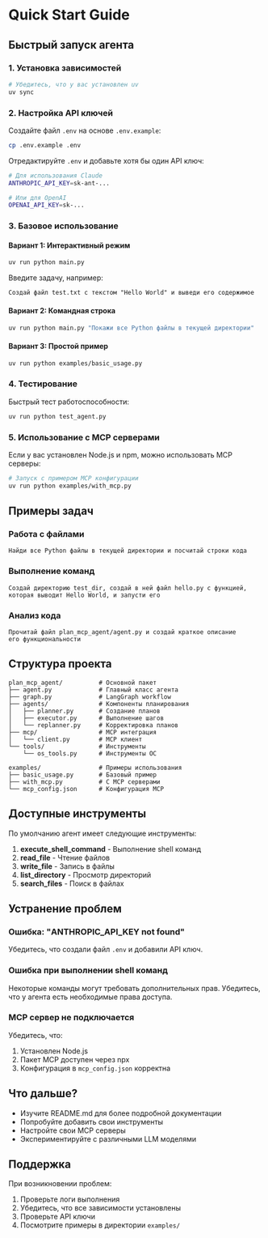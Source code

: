 # Quick Start Guide

## Быстрый запуск агента

### 1. Установка зависимостей

```bash
# Убедитесь, что у вас установлен uv
uv sync
```

### 2. Настройка API ключей

Создайте файл `.env` на основе `.env.example`:

```bash
cp .env.example .env
```

Отредактируйте `.env` и добавьте хотя бы один API ключ:

```bash
# Для использования Claude
ANTHROPIC_API_KEY=sk-ant-...

# Или для OpenAI
OPENAI_API_KEY=sk-...
```

### 3. Базовое использование

#### Вариант 1: Интерактивный режим

```bash
uv run python main.py
```

Введите задачу, например:
```
Создай файл test.txt с текстом "Hello World" и выведи его содержимое
```

#### Вариант 2: Командная строка

```bash
uv run python main.py "Покажи все Python файлы в текущей директории"
```

#### Вариант 3: Простой пример

```bash
uv run python examples/basic_usage.py
```

### 4. Тестирование

Быстрый тест работоспособности:

```bash
uv run python test_agent.py
```

### 5. Использование с MCP серверами

Если у вас установлен Node.js и npm, можно использовать MCP серверы:

```bash
# Запуск с примером MCP конфигурации
uv run python examples/with_mcp.py
```

## Примеры задач

### Работа с файлами
```
Найди все Python файлы в текущей директории и посчитай строки кода
```

### Выполнение команд
```
Создай директорию test_dir, создай в ней файл hello.py с функцией,
которая выводит Hello World, и запусти его
```

### Анализ кода
```
Прочитай файл plan_mcp_agent/agent.py и создай краткое описание
его функциональности
```

## Структура проекта

```
plan_mcp_agent/          # Основной пакет
├── agent.py             # Главный класс агента
├── graph.py             # LangGraph workflow
├── agents/              # Компоненты планирования
│   ├── planner.py       # Создание планов
│   ├── executor.py      # Выполнение шагов
│   └── replanner.py     # Корректировка планов
├── mcp/                 # MCP интеграция
│   └── client.py        # MCP клиент
└── tools/               # Инструменты
    └── os_tools.py      # Инструменты ОС

examples/                # Примеры использования
├── basic_usage.py       # Базовый пример
├── with_mcp.py          # С MCP серверами
└── mcp_config.json      # Конфигурация MCP
```

## Доступные инструменты

По умолчанию агент имеет следующие инструменты:

1. **execute_shell_command** - Выполнение shell команд
2. **read_file** - Чтение файлов
3. **write_file** - Запись в файлы
4. **list_directory** - Просмотр директорий
5. **search_files** - Поиск в файлах

## Устранение проблем

### Ошибка: "ANTHROPIC_API_KEY not found"

Убедитесь, что создали файл `.env` и добавили API ключ.

### Ошибка при выполнении shell команд

Некоторые команды могут требовать дополнительных прав. Убедитесь, что у агента есть
необходимые права доступа.

### MCP сервер не подключается

Убедитесь, что:
1. Установлен Node.js
2. Пакет MCP доступен через npx
3. Конфигурация в `mcp_config.json` корректна

## Что дальше?

- Изучите README.md для более подробной документации
- Попробуйте добавить свои инструменты
- Настройте свои MCP серверы
- Экспериментируйте с различными LLM моделями

## Поддержка

При возникновении проблем:
1. Проверьте логи выполнения
2. Убедитесь, что все зависимости установлены
3. Проверьте API ключи
4. Посмотрите примеры в директории `examples/`
